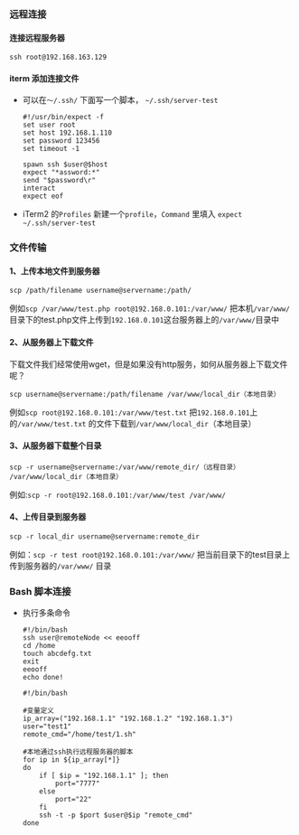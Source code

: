 
### 远程连接

#### 连接远程服务器

```shell
ssh root@192.168.163.129
```



#### iterm 添加连接文件

- 可以在`～/.ssh/` 下面写一个脚本，	`~/.ssh/server-test`

  ```
  #!/usr/bin/expect -f
  set user root
  set host 192.168.1.110
  set password 123456
  set timeout -1
  
  spawn ssh $user@$host
  expect "*assword:*"
  send "$password\r"
  interact
  expect eof
  ```

- iTerm2 的`Profiles`  新建一个`profile`，`Command` 里填入 `expect ~/.ssh/server-test`

  

### 文件传输

#### 1、上传本地文件到服务器

```
scp /path/filename username@servername:/path/
```

例如`scp /var/www/test.php root@192.168.0.101:/var/www/` 把本机`/var/www/`目录下的test.php文件上传到`192.168.0.101`这台服务器上的`/var/www/`目录中



#### 2、从服务器上下载文件

下载文件我们经常使用wget，但是如果没有http服务，如何从服务器上下载文件呢？

```
scp username@servername:/path/filename /var/www/local_dir（本地目录）
```

例如`scp root@192.168.0.101:/var/www/test.txt` 把`192.168.0.101`上的`/var/www/test.txt` 的文件下载到`/var/www/local_dir`（本地目录）

 

#### 3、从服务器下载整个目录

```
scp -r username@servername:/var/www/remote_dir/（远程目录） /var/www/local_dir（本地目录）
```

例如:`scp -r root@192.168.0.101:/var/www/test /var/www/`

 

#### 4、上传目录到服务器

```
scp -r local_dir username@servername:remote_dir
```

例如：`scp -r test root@192.168.0.101:/var/www/` 把当前目录下的test目录上传到服务器的`/var/www/` 目录



### Bash 脚本连接

- 执行多条命令

  ```shell
  #!/bin/bash
  ssh user@remoteNode << eeooff
  cd /home
  touch abcdefg.txt
  exit
  eeooff
  echo done!
  ```

  

  ```shell
  #!/bin/bash  
    
  #变量定义  
  ip_array=("192.168.1.1" "192.168.1.2" "192.168.1.3")  
  user="test1"  
  remote_cmd="/home/test/1.sh"  
    
  #本地通过ssh执行远程服务器的脚本  
  for ip in ${ip_array[*]}  
  do  
      if [ $ip = "192.168.1.1" ]; then  
          port="7777"  
      else  
          port="22"  
      fi  
      ssh -t -p $port $user@$ip "remote_cmd"  
  done  
  ```

  

